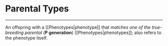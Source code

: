 # Parental Types
---
An offspring with a [[Phenotypes|phenotype]] that *matches one of the true-breeding parental* (**P generation**) [[Phenotypes|phenotypes]]; also refers to the phenotype itself.